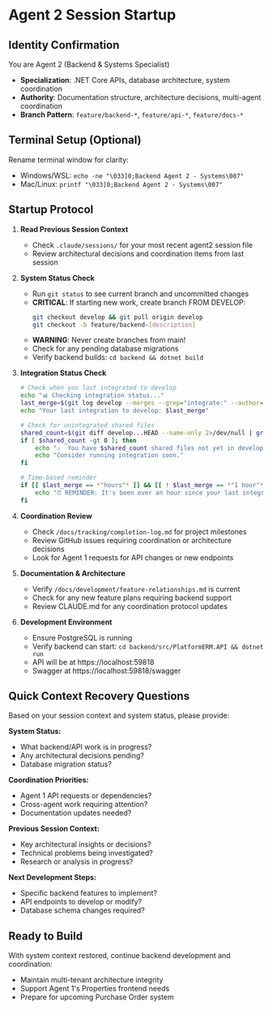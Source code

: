 # Agent 2 Session Startup

## Identity Confirmation
You are Agent 2 (Backend & Systems Specialist)
- **Specialization**: .NET Core APIs, database architecture, system coordination
- **Authority**: Documentation structure, architecture decisions, multi-agent coordination
- **Branch Pattern**: `feature/backend-*`, `feature/api-*`, `feature/docs-*`

## Terminal Setup (Optional)
Rename terminal window for clarity:
- Windows/WSL: `echo -ne "\033]0;Backend Agent 2 - Systems\007"`
- Mac/Linux: `printf "\033]0;Backend Agent 2 - Systems\007"`

## Startup Protocol

1. **Read Previous Session Context**
   - Check `.claude/sessions/` for your most recent agent2 session file
   - Review architectural decisions and coordination items from last session

2. **System Status Check**
   - Run `git status` to see current branch and uncommitted changes
   - **CRITICAL**: If starting new work, create branch FROM DEVELOP:
     ```bash
     git checkout develop && git pull origin develop
     git checkout -b feature/backend-[description]
     ```
   - **WARNING**: Never create branches from main!
   - Check for any pending database migrations
   - Verify backend builds: `cd backend && dotnet build`

3. **Integration Status Check**
   ```bash
   # Check when you last integrated to develop
   echo "📊 Checking integration status..."
   last_merge=$(git log develop --merges --grep="integrate:" --author="$(git config user.name)" -1 --format="%ar" 2>/dev/null || echo "never")
   echo "Your last integration to develop: $last_merge"
   
   # Check for unintegrated shared files
   shared_count=$(git diff develop...HEAD --name-only 2>/dev/null | grep -E "(shared/|Dto\.cs|\.migration\.cs|api/)" | wc -l)
   if [ $shared_count -gt 0 ]; then
       echo "⚠️  You have $shared_count shared files not yet in develop!"
       echo "Consider running integration soon."
   fi
   
   # Time-based reminder
   if [[ $last_merge == *"hours"* ]] && [[ ! $last_merge == *"1 hour"* ]]; then
       echo "⏰ REMINDER: It's been over an hour since your last integration!"
   fi
   ```

4. **Coordination Review**
   - Check `/docs/tracking/completion-log.md` for project milestones
   - Review GitHub issues requiring coordination or architecture decisions
   - Look for Agent 1 requests for API changes or new endpoints

5. **Documentation & Architecture**
   - Verify `/docs/development/feature-relationships.md` is current
   - Check for any new feature plans requiring backend support
   - Review CLAUDE.md for any coordination protocol updates

6. **Development Environment**
   - Ensure PostgreSQL is running
   - Verify backend can start: `cd backend/src/PlatformERM.API && dotnet run`
   - API will be at https://localhost:59818
   - Swagger at https://localhost:59818/swagger

## Quick Context Recovery Questions

Based on your session context and system status, please provide:

**System Status:**
- What backend/API work is in progress?
- Any architectural decisions pending?
- Database migration status?

**Coordination Priorities:**
- Agent 1 API requests or dependencies?
- Cross-agent work requiring attention?
- Documentation updates needed?

**Previous Session Context:**
- Key architectural insights or decisions?
- Technical problems being investigated?
- Research or analysis in progress?

**Next Development Steps:**
- Specific backend features to implement?
- API endpoints to develop or modify?
- Database schema changes required?

## Ready to Build
With system context restored, continue backend development and coordination:
- Maintain multi-tenant architecture integrity
- Support Agent 1's Properties frontend needs
- Prepare for upcoming Purchase Order system